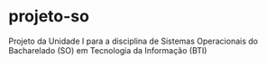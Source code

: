 # projeto-so
Projeto da Unidade I para a disciplina de Sistemas Operacionais do Bacharelado (SO) em Tecnologia da Informação (BTI)
